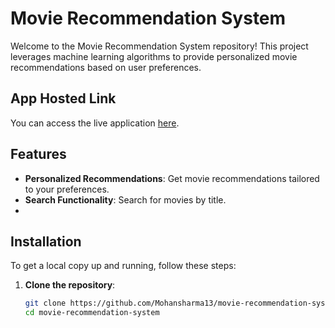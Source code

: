 # Movie Recommendation System

Welcome to the Movie Recommendation System repository! This project leverages machine learning algorithms to provide personalized movie recommendations based on user preferences.

## App Hosted Link

You can access the live application [here](https://movie-recommendation-system-kyif.onrender.com/).

## Features

- **Personalized Recommendations**: Get movie recommendations tailored to your preferences.
- **Search Functionality**: Search for movies by title.
- 
## Installation

To get a local copy up and running, follow these steps:

1. **Clone the repository**:
   ```bash
   git clone https://github.com/Mohansharma13/movie-recommendation-system.git
   cd movie-recommendation-system
